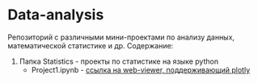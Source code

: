 # Data-analysis

Репозиторий с различными мини-проектами по анализу данных, математической статистике и др.
Содержание:
1. Папка Statistics - проекты по статистике на языке python
    * Project1.ipynb - [ссылка на web-viewer, поддерживающий plotly](https://nbviewer.org/github/justlcoder/Data-analysis/blob/main/Statistics/Project1.ipynb)
